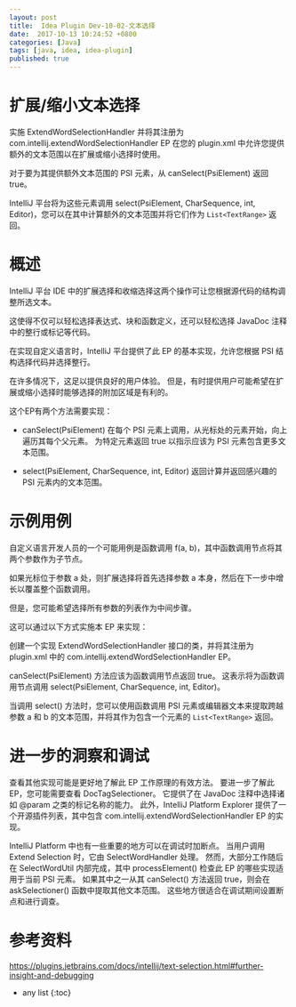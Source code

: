 ```yaml
---
layout: post
title:  Idea Plugin Dev-10-02-文本选择
date:  2017-10-13 10:24:52 +0800
categories: [Java]
tags: [java, idea, idea-plugin]
published: true
---
```


# 扩展/缩小文本选择

实施 ExtendWordSelectionHandler 并将其注册为 com.intellij.extendWordSelectionHandler EP 在您的 plugin.xml 中允许您提供额外的文本范围以在扩展或缩小选择时使用。 

对于要为其提供额外文本范围的 PSI 元素，从 canSelect(PsiElement) 返回 true。 

IntelliJ 平台将为这些元素调用 select(PsiElement, CharSequence, int, Editor)，您可以在其中计算额外的文本范围并将它们作为 `List<TextRange>` 返回。

# 概述

IntelliJ 平台 IDE 中的扩展选择和收缩选择这两个操作可让您根据源代码的结构调整所选文本。 

这使得不仅可以轻松选择表达式、块和函数定义，还可以轻松选择 JavaDoc 注释中的整行或标记等代码。

在实现自定义语言时，IntelliJ 平台提供了此 EP 的基本实现，允许您根据 PSI 结构选择代码并选择整行。 

在许多情况下，这足以提供良好的用户体验。 但是，有时提供用户可能希望在扩展或缩小选择时能够选择的附加区域是有利的。

这个EP有两个方法需要实现：

- canSelect(PsiElement) 在每个 PSI 元素上调用，从光标处的元素开始，向上遍历其每个父元素。 为特定元素返回 true 以指示应该为 PSI 元素包含更多文本范围。

- select(PsiElement, CharSequence, int, Editor) 返回计算并返回感兴趣的 PSI 元素内的文本范围。

# 示例用例

自定义语言开发人员的一个可能用例是函数调用 f(a, b)，其中函数调用节点将其两个参数作为子节点。 

如果光标位于参数 a 处，则扩展选择将首先选择参数 a 本身，然后在下一步中增长以覆盖整个函数调用。 

但是，您可能希望选择所有参数的列表作为中间步骤。 

这可以通过以下方式实施本 EP 来实现：

创建一个实现 ExtendWordSelectionHandler 接口的类，并将其注册为 plugin.xml 中的 com.intellij.extendWordSelectionHandler EP。

canSelect(PsiElement) 方法应该为函数调用节点返回 true。 这表示将为函数调用节点调用 select(PsiElement, CharSequence, int, Editor)。

当调用 select() 方法时，您可以使用函数调用 PSI 元素或编辑器文本来提取跨越参数 a 和 b 的文本范围，并将其作为包含一个元素的 `List<TextRange>` 返回。

# 进一步的洞察和调试

查看其他实现可能是更好地了解此 EP 工作原理的有效方法。 要进一步了解此 EP，您可能需要查看 DocTagSelectioner。 它提供了在 JavaDoc 注释中选择诸如 @param 之类的标记名称的能力。 此外，IntelliJ Platform Explorer 提供了一个开源插件列表，其中包含 com.intellij.extendWordSelectionHandler EP 的实现。

IntelliJ Platform 中也有一些重要的地方可以在调试时加断点。 当用户调用 Extend Selection 时，它由 SelectWordHandler 处理。 然而，大部分工作随后在 SelectWordUtil 内部完成，其中 processElement() 检查此 EP 的哪些实现适用于当前 PSI 元素。 如果其中之一从其 canSelect() 方法返回 true，则会在 askSelectioner() 函数中提取其他文本范围。 这些地方很适合在调试期间设置断点和进行调查。


# 参考资料

https://plugins.jetbrains.com/docs/intellij/text-selection.html#further-insight-and-debugging

* any list
{:toc}